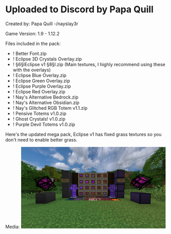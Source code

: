 # Uploaded to Discord by Papa Quill

Created by: Papa Quill -/nayslay3r

Game Version: 1.9 - 1.12.2

Files included in the pack:

- !    Better Font.zip
- !    Eclipse 3D Crystals Overlay.zip
- !   §6§lEclipse v1 §8§l.zip (Main textures, I highly recommend using these with the overlays)
- !    Eclipse Blue Overlay.zip
- !    Eclipse Green Overlay.zip
- !    Eclipse Purple Overlay.zip
- !    Eclipse Red Overlay.zip
- !    Nay's Alternative Bedrock.zip
- !    Nay's Alternative Obsidian.zip
- !    Nay's Glitched RGB Totem v1.1.zip
- !    Pensive Totems v1.0.zip
- !    Ghost Crystals! v1.0.zip
- !    Purple Devil Totems v1.0.zip

Here's the updated mega pack, Eclipse v1 has fixed grass textures so you don't need to enable better grass.

Media:
![image](image.png)